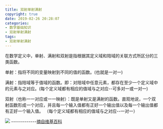 ```yaml
---
title: 双射单射满射
copyright: true
date: 2019-02-26 20:28:07
categories:
- 数学基础知识
- 双射单射满射
tags:
- 双射单射满射
---
```


在数学定义中，单射、满射和双射是指根据其定义域和陪域的关联方式所区分的三类函数。

单射：指将不同的变量映射到不同的值的函数。(也就是一对一)

满射：指陪域等于值域的函数。即：对陪域中任意元素，都存在至少一个定义域中的元素与之对应。(每个定义域都有相应的值域与之对应--可多对一或一对一)

双射（也称一一对应或一一映射）：既是单射又是满射的函数。直观地说，一个双射函数形成一个对应，并且每一个输入值都有正好一个输出值以及每一个输出值都有正好一个输入值。 （每个定义域都有相应的值域与之对应--一对一）

![](she.png)
-------------[摘自维基百科](https://zh.wikipedia.org/wiki/%E5%8D%95%E5%B0%84%E3%80%81%E5%8F%8C%E5%B0%84%E4%B8%8E%E6%BB%A1%E5%B0%84)